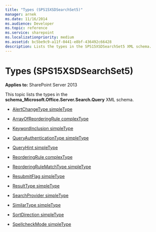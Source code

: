 ```yaml
---
title: "Types (SPS15XSDSearchSet5)"
manager: arnek
ms.date: 11/16/2014
ms.audience: Developer
ms.topic: reference
ms.service: sharepoint
ms.localizationpriority: medium
ms.assetid: bc5be9c9-a11f-0441-e8bf-436492c66428
description: Lists the types in the SPS15XSDSearchSet5 XML schema.
---
```


# Types (SPS15XSDSearchSet5)
  
**Applies to:** SharePoint Server 2013

This topic lists the types in the **schema_Microsoft.Office.Server.Search.Query** XML schema. 
  
- [AlertChangeType simpleType](alertchangetype-simpletype-sps15xsdsearchset5.md)
    
- [ArrayOfReorderingRule complexType](arrayofreorderingrule-complextype-sps15xsdsearchset5.md)
    
- [KeywordInclusion simpleType](keywordinclusion-simpletype-sps15xsdsearchset5.md)
    
- [QueryAuthenticationType simpleType](queryauthenticationtype-simpletype-sps15xsdsearchset5.md)
    
- [QueryHint simpleType](queryhint-simpletype-sps15xsdsearchset5.md)
    
- [ReorderingRule complexType](reorderingrule-complextype-sps15xsdsearchset5.md)
    
- [ReorderingRuleMatchType simpleType](reorderingrulematchtype-simpletype-sps15xsdsearchset5.md)
    
- [ResubmitFlag simpleType](resubmitflag-simpletype-sps15xsdsearchset5.md)
    
- [ResultType simpleType](resulttype-simpletype-sps15xsdsearchset5.md)
    
- [SearchProvider simpleType](searchprovider-simpletype-sps15xsdsearchset5.md)
    
- [SimilarType simpleType](similartype-simpletype-sps15xsdsearchset5.md)
    
- [SortDirection simpleType](sortdirection-simpletype-sps15xsdsearchset5.md)
    
- [SpellcheckMode simpleType](spellcheckmode-simpletype-sps15xsdsearchset5.md)
    


